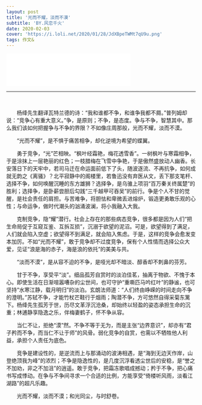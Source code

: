 ```yaml
---
layout: post
title: '光而不耀，淡而不漠'
subtitle: 'BY.风恋千火'
date: 2020-02-03
cover: 'https://i.loli.net/2020/01/28/JdXBpeTWMt7qU9u.png'
tags: 作文&
---
```


<iframe frameborder="no" border="0" marginwidth="0" marginheight="0" width=330 height=86 src="//music.163.com/outchain/player?type=2&id=1352002513&auto=1&height=66"></iframe>

<br/>

-------------------------------------------------------------------------

<br/>

　　杨绛先生翻译瓦特兰德的诗：“我和谁都不争，和谁争我都不屑。”普列姆却说：“竞争心有重大意义。”争，是原则；不争，是态度。争与不争，智慧其中。那么我们该如何把握争与不争的界限？不如像庄周那般，光而不耀，淡而不漠。

　　“光而不耀”，是不惧于痛苦相争，却化逆境为希望的蝶翼。

　　勇于竞争，“光”芒相映。“枫叶经霜艳，梅花透雪香”。一树枫叶与寒霜相争，于是涂抹上一层艳丽的红色；一枝腊梅在飞雪中争艳，于是傲然盛放动人幽香。长安落日下的天牢中，若司马迁在命运面前低下了头，随波逐流、不再抗争，如何成就无韵之《离骚》？北平寂静中的阁楼里，若鲁迅没有弃医从文，丢下那支笔杆、选择不争，如何唤醒沉睡的东方雄狮？选择争，是乌骓上项羽“百万秦关终属楚”的胜利；选择争，是卧薪尝胆后勾践“三千越甲可吞吴”的前行。争是个人不甘的觉醒，是社会责任的肩担。与苦难争，将胆怯和卑微丢进熔炉，锻造更勇敢乐观的心性；与命运争，做时代潮头的汹涌波澜，将小我融入大我。

　　克制竞争，隐“耀”潜行。社会上存在的那些病态竞争，很多都是因为人们“把生命局促于互窥互鉴、互拆互损”，沉溺于欲望的泥沼。可是，欲望得到了满足，人们就会陷入空虚；欲望得不到满足，就会陷入焦虑。于是，这样的竞争会愈发变本加厉。不如“光而不耀”，敢于竞争却不过度竞争，保有个人性情而选择公众大爱，见证“浪是海的赤子，海是浪的依托”的美美与共。

　　“淡而不漠”，是从容不迫的不争，是哑光却不暗淡、醇香却不刺鼻的芬芳。

　　甘于不争，享受平“淡”。细品孤芳自赏时的淡泊佳茗，抽离于物欲、不愧于本心。即使生活在日渐喧嚣嘈杂的尘世间，也可守护“重嘶匹马吟红叶”的静谧，也可坚持“水寒江静，载月明归”的淡泊。玄朗法师道：“人们终由峥嵘的时间走向不争的澄明。”苏轼不争，才能竹杖芒鞋行于烟雨；陶潜不争，方可悠然自得采菊东篱下。杨绛先生孤芳于世，历尽文革浮沉沧桑，却始终以轻盈的姿态承担生命的沉重；林逋静享隐逸之乐，伴梅妻鹤子，怀不争从容。

　　当仁不让，拒绝“漠”然。不争不等于无为，而是主张“边界意识”，却亦有“君子矜而不争，而当仁不让于师”的风骨。弱化竞争的自赏，也需以不牺牲他人利益，承担个人责任为底色。

　　竞争是建设性的，是逆流而上与那涌动的波涛相遇，是“海到无边天作岸，山登绝顶我为峰”的浓烈；不争是隐逸性的，是几度沉浮看透尘世后的安稳，是“誉之不加劝，非之不加沮”的逍遥。敢于竞争，把霜冻歌唱成撼动；矜于不争，把心痛书写成悸动。在争与不争间寻求一个合适的比例，方能享受“倚楼听风雨，淡看江湖路”的超凡乐趣。

　　光而不耀，淡而不漠；和光同尘，与时舒卷。